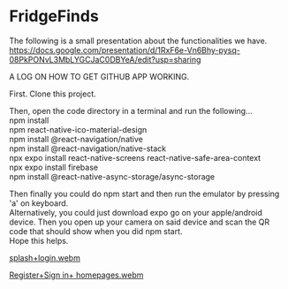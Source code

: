# FridgeFinds

The following is a small presentation about the functionalities we have. <br/>
https://docs.google.com/presentation/d/1RxF6e-Vn6Bhy-pysq-08PkPONvL3MbLYGCJaC0DBYeA/edit?usp=sharing <br/>

A LOG ON HOW TO GET GITHUB APP WORKING.

First. Clone this project.

Then, open the code directory in a terminal and run the following...<br/>
npm install <br/>
npm react-native-ico-material-design <br/>
npm install @react-navigation/native <br/>
npm install @react-navigation/native-stack <br/>
npx expo install react-native-screens react-native-safe-area-context <br/>
npx expo install firebase <br/>
npm install @react-native-async-storage/async-storage <br/>

Then finally you could do npm start and then run the emulator by pressing 'a' on keyboard. <br/>
Alternatively, you could just download expo go on your apple/android device. Then you open up your camera on said device and scan the QR code that should show when you did npm start. <br/>
Hope this helps. <br/>

[splash+login.webm](https://github.com/DiegoOzuna/FridgeFinds/assets/91403113/66e870e6-0573-4ec5-9bd9-53306357c01f)

[Register+Sign in+ homepages.webm](https://github.com/DiegoOzuna/FridgeFinds/assets/91403113/d039044a-0334-49a6-884a-a04e06cae636)
